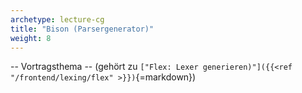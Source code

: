 ```yaml
---
archetype: lecture-cg
title: "Bison (Parsergenerator)"
weight: 8
---
```



-- Vortragsthema -- (gehört zu `["Flex: Lexer generieren)"]({{<ref "/frontend/lexing/flex" >}})`{=markdown})

<!-- Material in alter Veranstaltung vorhanden -->
